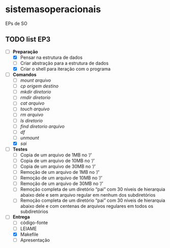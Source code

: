 # sistemasoperacionais
EPs de SO

## TODO list EP3

- [ ] **Preparação**
    - [x] Pensar na estrutura de dados
    - [ ] Criar abstração para a estrutura de dados
    - [x] Criar o shell para iteração com o programa
- [ ] **Comandos**
    - [ ] *mount arquivo*
    - [ ] *cp origem destino*
    - [ ] *mkdir diretorio*
    - [ ] *rmdir diretorio*
    - [ ] *cat arquivo*
    - [ ] *touch arquivo*
    - [ ] *rm arquivo*
    - [ ] *ls diretorio*
    - [ ] *find diretorio arquivo*
    - [ ] *df*
    - [ ] *unmount*
    - [x] *sai*
- [ ] **Testes**
    - [ ] Copia de um arquivo de 1MB no ‘/’
    - [ ] Copia de um arquivo de 10MB no ‘/’
    - [ ] Copia de um arquivo de 30MB no ‘/’
    - [ ] Remoção de um arquivo de 1MB no ‘/’
    - [ ] Remoção de um arquivo de 10MB no ‘/’
    - [ ] Remoção de um arquivo de 30MB no ‘/’
    - [ ] Remoção completa de um diretório “pai” com 30 níveis de hierarquia abaixo dele e sem arquivo regular em nenhum dos subdiretórios
    - [ ] Remoção completa de um diretório “pai” com 30 níveis de hierarquia abaixo dele e com centenas de arquivos regulares em todos os subdiretórios
- [ ] **Entrega**
    - [ ] código-fonte
    - [ ] LEIAME
    - [x] Makefile
    - [ ] Apresentação
